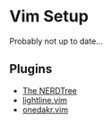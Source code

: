 # Vim Setup

Probably not up to date...

## Plugins

- [The NERDTree](https://github.com/preservim/nerdtree)
- [lightline.vim](https://github.com/itchyny/lightline.vim)
- [onedakr.vim](https://github.com/joshdick/onedark.vim)

